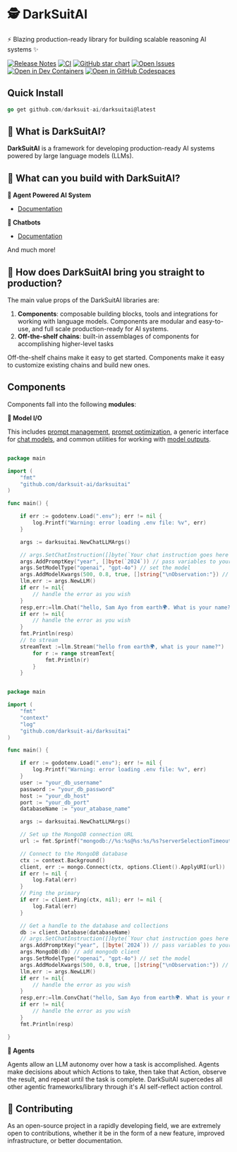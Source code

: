 # 🕵️ DarkSuitAI

⚡ Blazing production-ready library for building scalable reasoning AI systems ✨

[![Release Notes](https://img.shields.io/github/release/darksuit-ai/darksuitai?style=flat-square)](https://github.com/darksuit-ai/darksuitai/releases)
[![CI](https://github.com/darksuit-ai/darksuitai/actions/workflows/check_diffs.yml/badge.svg)](https://github.com/darksuit-ai/darksuitai/actions/workflows/check_diffs.yml)
[![GitHub star chart](https://img.shields.io/github/stars/darksuit-ai/darksuitai?style=flat-square)](https://star-history.com/#darksuit-ai/darksuitai)
[![Open Issues](https://img.shields.io/github/issues-raw/darksuit-ai/darksuitai?style=flat-square)](https://github.com/darksuit-ai/darksuitai/issues)
[![Open in Dev Containers](https://img.shields.io/static/v1?label=Dev%20Containers&message=Open&color=blue&logo=visualstudiocode&style=flat-square)](https://vscode.dev/redirect?url=vscode://ms-vscode-remote.remote-containers/cloneInVolume?url=https://github.com/darksuit-ai/darksuitai)
[![Open in GitHub Codespaces](https://github.com/codespaces/badge.svg)](https://codespaces.new/darksuit-ai/darksuitai)



## Quick Install

```go
go get github.com/darksuit-ai/darksuitai@latest
```


## 🤔 What is DarkSuitAI?

**DarkSuitAI** is a framework for developing production-ready AI systems powered by large language models (LLMs).



## 🧱 What can you build with DarkSuitAI?


**🧱 Agent Powered AI System**

- [Documentation]()

**🤖 Chatbots**

- [Documentation]()

And much more!

## 🚀 How does DarkSuitAI bring you straight to production?
The main value props of the DarkSuitAI libraries are:
1. **Components**: composable building blocks, tools and integrations for working with language models. Components are modular and easy-to-use, and full scale production-ready for AI systems.
2. **Off-the-shelf chains**: built-in assemblages of components for accomplishing higher-level tasks

Off-the-shelf chains make it easy to get started. Components make it easy to customize existing chains and build new ones. 


## Components

Components fall into the following **modules**:

**📃 Model I/O**

This includes [prompt management](s), [prompt optimization](), a generic interface for [chat models](), and common utilities for working with [model outputs]().

```go

package main

import (
	"fmt"
	"github.com/darksuit-ai/darksuitai"
)

func main() {

	if err := godotenv.Load(".env"); err != nil {
		log.Printf("Warning: error loading .env file: %v", err)
	}

	args := darksuitai.NewChatLLMArgs()

	// args.SetChatInstruction([]byte(`Your chat instruction goes here`)) // uncomment to pass your own prompt instruction
	args.AddPromptKey("year", []byte(`2024`)) // pass variables to your prompt
	args.SetModelType("openai", "gpt-4o") // set the model
	args.AddModelKwargs(500, 0.8, true, []string{"\nObservation:"}) // set model keyword arguments
	llm,err := args.NewLLM()
	if err != nil{
		// handle the error as you wish
	}
	resp,err:=llm.Chat("hello, Sam Ayo from earth🌍. What is your name?")
	if err != nil{
		// handle the error as you wish
	}
	fmt.Println(resp)
	// to stream
	streamText :=llm.Stream("hello from earth🌍, what is your name?")
		for r := range streamText{
			fmt.Println(r)
		}
	}

```

```go

package main

import (
	"fmt"
	"context"
	"log"
	"github.com/darksuit-ai/darksuitai"
)

func main() {

	if err := godotenv.Load(".env"); err != nil {
		log.Printf("Warning: error loading .env file: %v", err)
	}
	user := "your_db_username"
	password := "your_db_password"
	host := "your_db_host"
	port := "your_db_port"
	databaseName := "your_atabase_name"

	args := darksuitai.NewChatLLMArgs()

	// Set up the MongoDB connection URL
	url := fmt.Sprintf("mongodb://%s:%s@%s:%s/%s?serverSelectionTimeoutMS=5000&authSource=mongo_staging&directConnection=true", user, password, host, port,databaseName)

	// Connect to the MongoDB database
	ctx := context.Background()
	client, err := mongo.Connect(ctx, options.Client().ApplyURI(url))
	if err != nil {
		log.Fatal(err)
	}
	// Ping the primary
	if err := client.Ping(ctx, nil); err != nil {
		log.Fatal(err)
	}

	// Get a handle to the database and collections
	db := client.Database(databaseName)
	// args.SetChatInstruction([]byte(`Your chat instruction goes here`)) // uncomment to pass your own prompt instruction
	args.AddPromptKey("year", []byte(`2024`)) // pass variables to your prompt
	args.MongoDB(db) // add mongodb client
	args.SetModelType("openai", "gpt-4o") // set the model
	args.AddModelKwargs(500, 0.8, true, []string{"\nObservation:"}) // set model keyword arguments
	llm,err := args.NewLLM()
	if err != nil{
		// handle the error as you wish
	}
	resp,err:=llm.ConvChat("hello, Sam Ayo from earth🌍. What is your name?")
	if err != nil{
		// handle the error as you wish
	}
	fmt.Println(resp)

}

```
**🤖 Agents**

Agents allow an LLM autonomy over how a task is accomplished. Agents make decisions about which Actions to take, then take that Action, observe the result, and repeat until the task is complete. DarkSuitAI supercedes all other agentic frameworks/library through it's AI self-reflect action control.


## 💁 Contributing

As an open-source project in a rapidly developing field, we are extremely open to contributions, whether it be in the form of a new feature, improved infrastructure, or better documentation.
